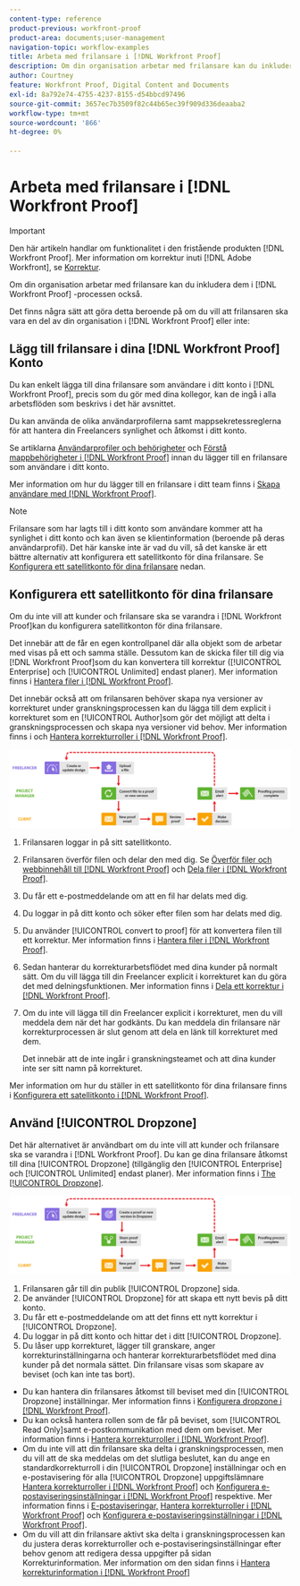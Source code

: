 ```yaml
---
content-type: reference
product-previous: workfront-proof
product-area: documents;user-management
navigation-topic: workflow-examples
title: Arbeta med frilansare i [!DNL Workfront Proof]
description: Om din organisation arbetar med frilansare kan du inkludera dem i [!DNL Workfront Proof] -processen också.
author: Courtney
feature: Workfront Proof, Digital Content and Documents
exl-id: 8a792e74-4755-4237-8155-d54bbcd97496
source-git-commit: 3657ec7b3509f82c44b65ec39f909d336deaaba2
workflow-type: tm+mt
source-wordcount: '866'
ht-degree: 0%

---
```


# Arbeta med frilansare i [!DNL Workfront Proof]

>[!IMPORTANT]
>
>Den här artikeln handlar om funktionalitet i den fristående produkten [!DNL Workfront Proof]. Mer information om korrektur inuti [!DNL Adobe Workfront], se [Korrektur](../../../review-and-approve-work/proofing/proofing.md).

Om din organisation arbetar med frilansare kan du inkludera dem i [!DNL Workfront Proof] -processen också.

Det finns några sätt att göra detta beroende på om du vill att frilansaren ska vara en del av din organisation i [!DNL Workfront Proof] eller inte:

## Lägg till frilansare i dina [!DNL Workfront Proof] Konto

Du kan enkelt lägga till dina frilansare som användare i ditt konto i [!DNL Workfront Proof], precis som du gör med dina kollegor, kan de ingå i alla arbetsflöden som beskrivs i det här avsnittet.

Du kan använda de olika användarprofilerna samt mappsekretessreglerna för att hantera din Freelancers synlighet och åtkomst i ditt konto.

Se artiklarna  [Användarprofiler och behörigheter](https://support.workfront.com/hc/https://support.workfront.com/hc/en-us/articles/115004087428-User-profiles-and-permissions) och [Förstå mappbehörigheter i [!DNL Workfront Proof]](../../../workfront-proof/wp-work-proofsfiles/organize-your-work/folder-permissions.md) innan du lägger till en frilansare som användare i ditt konto.

Mer information om hur du lägger till en frilansare i ditt team finns i [Skapa användare med [!DNL Workfront Proof]](../../../workfront-proof/wp-mnguserscontacts/users/create-users.md).

>[!NOTE]
>
>Frilansare som har lagts till i ditt konto som användare kommer att ha synlighet i ditt konto och kan även se klientinformation (beroende på deras användarprofil). Det här kanske inte är vad du vill, så det kanske är ett bättre alternativ att konfigurera ett satellitkonto för dina frilansare. Se [Konfigurera ett satellitkonto för dina frilansare](https://support.workfront.com/knowledge/articles/115004259868/en-us?brand_id=662728&amp;return_to=%2Fhc%2Fen-us%2Farticles%2F115004259868#Option-B---set-up-a-satellite-account-for-your-freelancers) nedan.

## Konfigurera ett satellitkonto för dina frilansare

Om du inte vill att kunder och frilansare ska se varandra i [!DNL Workfront Proof]kan du konfigurera satellitkonton för dina frilansare.

Det innebär att de får en egen kontrollpanel där alla objekt som de arbetar med visas på ett och samma ställe. Dessutom kan de skicka filer till dig via [!DNL Workfront Proof]som du kan konvertera till korrektur ([!UICONTROL Enterprise] och [!UICONTROL Unlimited] endast planer). Mer information finns i [Hantera filer i [!DNL Workfront Proof]](../../../workfront-proof/wp-work-proofsfiles/manage-your-work/manage-files.md).

Det innebär också att om frilansaren behöver skapa nya versioner av korrekturet under granskningsprocessen kan du lägga till dem explicit i korrekturet som en [!UICONTROL Author]som gör det möjligt att delta i granskningsprocessen och skapa nya versioner vid behov. Mer information finns i och [Hantera korrekturroller i [!DNL Workfront Proof]](../../../workfront-proof/wp-work-proofsfiles/share-proofs-and-files/manage-proof-roles.md).

![frilansare_-_alternativ_B.png](assets/freelancers_-_option_B.png)

1. Frilansaren loggar in på sitt satellitkonto.
1. Frilansaren överför filen och delar den med dig. Se [Överför filer och webbinnehåll till [!DNL Workfront Proof]](../../../workfront-proof/wp-work-proofsfiles/create-proofs-and-files/upload-files-web-content.md) och [Dela filer i [!DNL Workfront Proof]](../../../workfront-proof/wp-work-proofsfiles/share-proofs-and-files/share-files.md).

1. Du får ett e-postmeddelande om att en fil har delats med dig.
1. Du loggar in på ditt konto och söker efter filen som har delats med dig.
1. Du använder [!UICONTROL convert to proof] för att konvertera filen till ett korrektur. Mer information finns i [Hantera filer i [!DNL Workfront Proof]](../../../workfront-proof/wp-work-proofsfiles/manage-your-work/manage-files.md).
1. Sedan hanterar du korrekturarbetsflödet med dina kunder på normalt sätt. Om du vill lägga till din Freelancer explicit i korrekturet kan du göra det med delningsfunktionen. Mer information finns i [Dela ett korrektur i [!DNL Workfront Proof]](../../../workfront-proof/wp-work-proofsfiles/share-proofs-and-files/share-proof.md).
1. Om du inte vill lägga till din Freelancer explicit i korrekturet, men du vill meddela dem när det har godkänts. Du kan meddela din frilansare när korrekturprocessen är slut genom att dela en länk till korrekturet med dem.

   Det innebär att de inte ingår i granskningsteamet och att dina kunder inte ser sitt namn på korrekturet.

Mer information om hur du ställer in ett satellitkonto för dina frilansare finns i  [Konfigurera ett satellitkonto i [!DNL Workfront Proof]](../../../workfront-proof/wp-acct-admin/satellite-accounts/configure-sat-acct-in-wp.md).

## Använd [!UICONTROL Dropzone]

Det här alternativet är användbart om du inte vill att kunder och frilansare ska se varandra i [!DNL Workfront Proof]. Du kan ge dina frilansare åtkomst till dina [!UICONTROL Dropzone] (tillgänglig den [!UICONTROL Enterprise] och [!UICONTROL Unlimited] endast planer). Mer information finns i [The [!UICONTROL Dropzone]](../../../workfront-proof/wp-work-proofsfiles/create-proofs-and-files/dropzone.md).

![frilansare_-_option_C_-_dropzone.png](assets/freelancers_-_option_C_-_dropzone.png)

1. Frilansaren går till din publik [!UICONTROL Dropzone] sida.
1. De använder [!UICONTROL Dropzone] för att skapa ett nytt bevis på ditt konto.
1. Du får ett e-postmeddelande om att det finns ett nytt korrektur i [!UICONTROL Dropzone].
1. Du loggar in på ditt konto och hittar det i ditt [!UICONTROL Dropzone].
1. Du låser upp korrekturet, lägger till granskare, anger korrekturinställningarna och hanterar korrekturarbetsflödet med dina kunder på det normala sättet. Din frilansare visas som skapare av beviset (och kan inte tas bort).

* Du kan hantera din frilansares åtkomst till beviset med din [!UICONTROL Dropzone] inställningar. Mer information finns i [Konfigurera dropzone i [!DNL Workfront Proof]](../../../workfront-proof/wp-acct-admin/account-settings/configure-dropzone-in-wp.md).
* Du kan också hantera rollen som de får på beviset, som [!UICONTROL Read Only]samt e-postkommunikation med dem om beviset. Mer information finns i [Hantera korrekturroller i [!DNL Workfront Proof]](../../../workfront-proof/wp-work-proofsfiles/share-proofs-and-files/manage-proof-roles.md).
* Om du inte vill att din frilansare ska delta i granskningsprocessen, men du vill att de ska meddelas om det slutliga beslutet, kan du ange en standardkorrekturroll i din [!UICONTROL Dropzone] inställningar och en e-postavisering för alla [!UICONTROL Dropzone] uppgiftslämnare [Hantera korrekturroller i [!DNL Workfront Proof]](../../../workfront-proof/wp-work-proofsfiles/share-proofs-and-files/manage-proof-roles.md) och [Konfigurera e-postaviseringsinställningar i [!DNL Workfront Proof]](../../../workfront-proof/wp-emailsntfctns/email-alerts/config-email-notification-settings-wp.md) respektive. Mer information finns i [E-postaviseringar,](https://support.workfront.com/hc/en-us/sections/115000911867-Email-alerts) [Hantera korrekturroller i [!DNL Workfront Proof]](../../../workfront-proof/wp-work-proofsfiles/share-proofs-and-files/manage-proof-roles.md) och [Konfigurera e-postaviseringsinställningar i [!DNL Workfront Proof]](../../../workfront-proof/wp-emailsntfctns/email-alerts/config-email-notification-settings-wp.md).
* Om du vill att din frilansare aktivt ska delta i granskningsprocessen kan du justera deras korrekturroller och e-postaviseringsinställningar efter behov genom att redigera dessa uppgifter på sidan Korrekturinformation. Mer information om den sidan finns i [Hantera korrekturinformation i [!DNL Workfront Proof]](../../../workfront-proof/wp-work-proofsfiles/manage-your-work/manage-proof-details.md)

